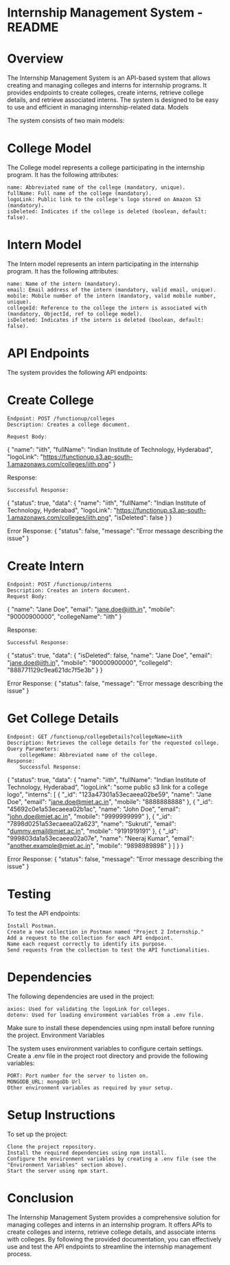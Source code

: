 # Internship Management System - README

# Overview

The Internship Management System is an API-based system that allows creating and managing colleges and interns for internship programs. It provides endpoints to create colleges, create interns, retrieve college details, and retrieve associated interns. The system is designed to be easy to use and efficient in managing internship-related data.
Models

The system consists of two main models:
# College Model

The College model represents a college participating in the internship program. It has the following attributes:

    name: Abbreviated name of the college (mandatory, unique).
    fullName: Full name of the college (mandatory).
    logoLink: Public link to the college's logo stored on Amazon S3 (mandatory).
    isDeleted: Indicates if the college is deleted (boolean, default: false).

# Intern Model

The Intern model represents an intern participating in the internship program. It has the following attributes:

    name: Name of the intern (mandatory).
    email: Email address of the intern (mandatory, valid email, unique).
    mobile: Mobile number of the intern (mandatory, valid mobile number, unique).
    collegeId: Reference to the college the intern is associated with (mandatory, ObjectId, ref to college model).
    isDeleted: Indicates if the intern is deleted (boolean, default: false).

# API Endpoints

The system provides the following API endpoints:

# Create College

    Endpoint: POST /functionup/colleges
    Description: Creates a college document.

    Request Body:
{
  "name": "iith",
  "fullName": "Indian Institute of Technology, Hyderabad",
  "logoLink": "https://functionup.s3.ap-south-1.amazonaws.com/colleges/iith.png"
}

Response:

    Successful Response:
{
  "status": true,
  "data": {
    "name": "iith",
    "fullName": "Indian Institute of Technology, Hyderabad",
    "logoLink": "https://functionup.s3.ap-south-1.amazonaws.com/colleges/iith.png",
    "isDeleted": false
  }
}

Error Response:
        {
          "status": false,
          "message": "Error message describing the issue"
        }

# Create Intern

    Endpoint: POST /functionup/interns
    Description: Creates an intern document.
    Request Body:
{
  "name": "Jane Doe",
  "email": "jane.doe@iith.in",
  "mobile": "90000900000",
  "collegeName": "iith"
}

Response:

    Successful Response:
{
  "status": true,
  "data": {
    "isDeleted": false,
    "name": "Jane Doe",
    "email": "jane.doe@iith.in",
    "mobile": "90000900000",
    "collegeId": "888771129c9ea621dc7f5e3b"
  }
}

Error Response:
        {
          "status": false,
          "message": "Error message describing the issue"
        }

# Get College Details

    Endpoint: GET /functionup/collegeDetails?collegeName=iith
    Description: Retrieves the college details for the requested college.
    Query Parameters:
        collegeName: Abbreviated name of the college.
    Response:
        Successful Response:
{
  "status": true,
  "data": {
    "name": "iith",
    "fullName": "Indian Institute of Technology, Hyderabad",
    "logoLink": "some public s3 link for a college logo",
    "interns": [
      {
        "_id": "123a47301a53ecaeea02be59",
        "name": "Jane Doe",
        "email": "jane.doe@miet.ac.in",
        "mobile": "8888888888"
      },
      {
        "_id": "45692c0e1a53ecaeea02b1ac",
        "name": "John Doe",
        "email": "john.doe@miet.ac.in",
        "mobile": "9999999999"
      },
      {
        "_id": "7898d0251a53ecaeea02a623",
        "name": "Sukruti",
        "email": "dummy.email@miet.ac.in",
        "mobile": "9191919191"
      },
      {
        "_id": "999803da1a53ecaeea02a07e",
        "name": "Neeraj Kumar",
        "email": "another.example@miet.ac.in",
        "mobile": "9898989898"
      }
    ]
  }
}

Error Response:
        {
          "status": false,
          "message": "Error message describing the issue"
        }

# Testing

To test the API endpoints:

    Install Postman.
    Create a new collection in Postman named "Project 2 Internship."
    Add a request to the collection for each API endpoint.
    Name each request correctly to identify its purpose.
    Send requests from the collection to test the API functionalities.

# Dependencies

The following dependencies are used in the project:

    axios: Used for validating the logoLink for colleges.
    dotenv: Used for loading environment variables from a .env file.

Make sure to install these dependencies using npm install before running the project.
Environment Variables

The system uses environment variables to configure certain settings. Create a .env file in the project root directory and provide the following variables:

    PORT: Port number for the server to listen on.
    MONGODB_URL: mongoDb Url
    Other environment variables as required by your setup.

# Setup Instructions

To set up the project:

    Clone the project repository.
    Install the required dependencies using npm install.
    Configure the environment variables by creating a .env file (see the "Environment Variables" section above).
    Start the server using npm start.

# Conclusion

The Internship Management System provides a comprehensive solution for managing colleges and interns in an internship program. It offers APIs to create colleges and interns, retrieve college details, and associate interns with colleges. By following the provided documentation, you can effectively use and test the API endpoints to streamline the internship management process.
